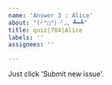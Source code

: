 ```yaml
---
name: 'Answer 3 : Alice'
about: "(╯°□°）╯︵ ┻━┻"
title: quiz|784|Alice
labels: ''
assignees: ''

---
```


Just click 'Submit new issue'.
